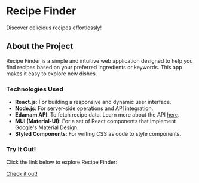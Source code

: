 <h1>Recipe Finder</h1>
Discover delicious recipes effortlessly!

<h2>About the Project</h2>
Recipe Finder is a simple and intuitive web application designed to help you find recipes based on your preferred ingredients or keywords. This app makes it easy to explore new dishes.

<h3>Technologies Used</h3>
<ul>
    <li><strong>React.js</strong>: For building a responsive and dynamic user interface.</li>
    <li><strong>Node.js</strong>: For server-side operations and API integration.</li>
    <li><strong>Edamam API</strong>: To fetch recipe data. Learn more about the API <a href="https://developer.edamam.com">here</a>.</li>
    <li><strong>MUI (Material-UI)</strong>: For a set of React components that implement Google's Material Design.</li>
    <li><strong>Styled Components</strong>: For writing CSS as code to style components.</li>
</ul>
<h3>Try It Out!</h3>
    <p>Click the link below to explore Recipe Finder:</p>
    <p><a href="https://projekt-programowanie-aplikacji-internetowych.vercel.app">Check it out!</a></p>
